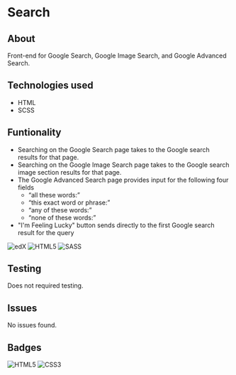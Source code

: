 # Search
## About
Front-end for Google Search, Google Image Search, and Google Advanced Search.

## Technologies used
* HTML
* SCSS

## Funtionality
* Searching on the Google Search page takes to the Google search results for that page.
* Searching on the Google Image Search page takes to the Google search image section results for that page.
* The Google Advanced Search page provides input for the following four fields
  * “all these words:”
  * “this exact word or phrase:”
  * “any of these words:”
  * “none of these words:”
* "I'm Feeling Lucky" button sends directly to the first Google search result for the query

![edX](https://img.shields.io/badge/edX-%2302262B.svg?style=for-the-badge&logo=edX&logoColor=white)
![HTML5](https://img.shields.io/badge/html5-%23E34F26.svg?style=for-the-badge&logo=html5&logoColor=white)
![SASS](https://img.shields.io/badge/SASS-hotpink.svg?style=for-the-badge&logo=SASS&logoColor=white)

## Testing
Does not required testing.

## Issues
No issues found.

## Badges
![HTML5](https://img.shields.io/badge/html5-%23E34F26.svg?style=for-the-badge&logo=html5&logoColor=white)
![CSS3](https://img.shields.io/badge/css3-%231572B6.svg?style=for-the-badge&logo=css3&logoColor=white)
